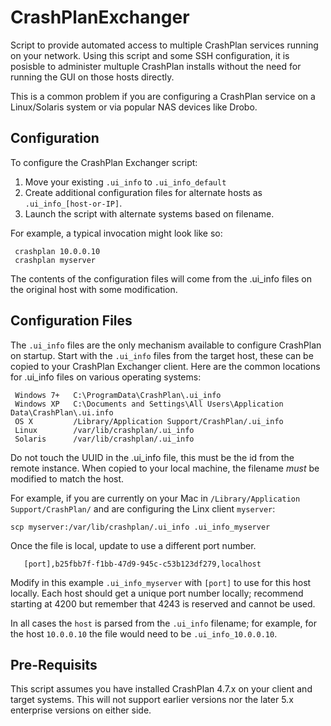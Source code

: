 # CrashPlanExchanger

Script to provide automated access to multiple CrashPlan services running on your network. Using this script and
some SSH configuration, it is posisble to administer multuple CrashPlan installs without the need for running the
GUI on those hosts directly.

This is a common problem if you are configuring a CrashPlan service on a Linux/Solaris system or via popular NAS
devices like Drobo.


## Configuration
To configure the CrashPlan Exchanger script:

1. Move your existing `.ui_info` to `.ui_info_default`
2. Create additional configuration files for alternate hosts as `.ui_info_[host-or-IP]`. 
3. Launch the script with alternate systems based on filename.
 
For example, a typical invocation might look like so:

     crashplan 10.0.0.10
     crashplan myserver

The contents of the configuration files will come from the .ui_info files on the original host with some modification.

## Configuration Files
The `.ui_info` files are the only mechanism available to configure CrashPlan on startup. Start with the `.ui_info`
files from the target host, these can be copied to your CrashPlan Exchanger client. Here are the common locations 
for .ui_info files on various operating systems:

     Windows 7+   C:\ProgramData\CrashPlan\.ui_info
     Windows XP   C:\Documents and Settings\All Users\Application Data\CrashPlan\.ui.info
     OS X         /Library/Application Support/CrashPlan/.ui_info
     Linux        /var/lib/crashplan/.ui_info
     Solaris      /var/lib/crashplan/.ui_info

Do not touch the UUID in the .ui_info file, this must be the id from the remote instance. When copied to your local
machine, the filename *must* be modified to match the host. 

For example, if you are currently on your Mac in `/Library/Application Support/CrashPlan/` and are configuring the
Linx client `myserver`:

    scp myserver:/var/lib/crashplan/.ui_info .ui_info_myserver

Once the file is local, update to use a different port number.

       [port],b25fbb7f-f1bb-47d9-945c-c53b123df279,localhost

Modify in this example `.ui_info_myserver` with `[port]` to use for this host locally. Each host should get a 
unique port number locally; recommend starting at 4200 but remember that 4243 is reserved and cannot be used.

In all cases the `host` is parsed from the `.ui_info` filename; for example, for the host `10.0.0.10`
the file would need to be `.ui_info_10.0.0.10`.

     
## Pre-Requisits
This script assumes you have installed CrashPlan 4.7.x on your client and target systems. This will not support
earlier versions nor the later 5.x enterprise versions on either side.